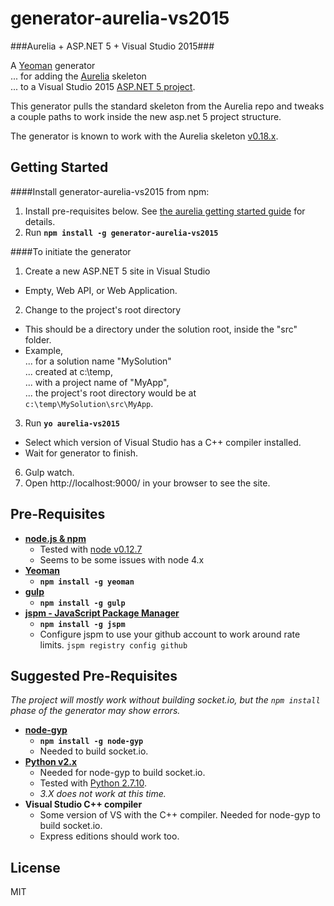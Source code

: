 # generator-aurelia-vs2015

###Aurelia + ASP.NET 5 + Visual Studio 2015###

A [Yeoman](http://yeoman.io) generator  
... for adding the [Aurelia](http://aurelia.io) skeleton  
... to a Visual Studio 2015 [ASP.NET 5 project](http://www.asp.net/vnext).

This generator pulls the standard skeleton from the Aurelia repo and tweaks a couple paths to work inside the new asp.net 5 project structure.

The generator is known to work with the Aurelia skeleton [v0.18.x](https://github.com/aurelia/skeleton-navigation/tree/0.18.1).

## Getting Started

####Install generator-aurelia-vs2015 from npm:

1. Install pre-requisites below. See [the aurelia getting started guide](http://aurelia.io/get-started.html) for details.
2. Run **`npm install -g generator-aurelia-vs2015`**

####To initiate the generator

1. Create a new ASP.NET 5 site in Visual Studio
  - Empty, Web API, or Web Application.
2. Change to the project's root directory
  - This should be a directory under the solution root, inside the "src" folder.
  - Example,  
... for a solution name "MySolution"  
... created at c:\temp,  
... with a project name of "MyApp",  
... the project's root directory would be at `c:\temp\MySolution\src\MyApp`.
3. Run **`yo aurelia-vs2015`**
  - Select which version of Visual Studio has a C++ compiler installed.
  - Wait for generator to finish.
6. Gulp watch.
7. Open http://localhost:9000/ in your browser to see the site.


## Pre-Requisites

- **[node.js & npm](https://nodejs.org)**
  - Tested with [node v0.12.7](https://nodejs.org/dist/v0.12.7/)
  - Seems to be some issues with node 4.x
- **[Yeoman](http://yeoman.io/)**
  - **`npm install -g yeoman`**
- **[gulp](http://gulpjs.com/)**
  - **`npm install -g gulp`**
- **[jspm - JavaScript Package Manager](http://jspm.io/)**
  - **`npm install -g jspm`**
  - Configure jspm to use your github account to work around rate limits. `jspm registry config github`

## Suggested Pre-Requisites

*The project will mostly work without building socket.io, but the `npm install` phase of the generator may show errors.* 

- **[node-gyp](https://www.npmjs.com/package/node-gyp)** 
  - **`npm install -g node-gyp`**
  - Needed to build socket.io.
- **[Python v2.x](https://www.python.org/)** 
  - Needed for node-gyp to build socket.io.
  - Tested with [Python 2.7.10](https://www.python.org/downloads/release/python-2710/). 
  - *3.X does not work at this time.*
- **Visual Studio C++ compiler**
  - Some version of VS with the C++ compiler. Needed for node-gyp to build socket.io.
  - Express editions should work too.


## License

MIT

